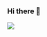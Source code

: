### Hi there 👋

<a href="www.google.com" target="_blank"><img src="https://img.shields.io/badge/gleehave@gmail.com-000000?style=flat-square&logo=#4285F4&logoColor=FFFFFF"/></a>


<!--
**gleehave/gleehave** is a ✨ _special_ ✨ repository because its `README.md` (this file) appears on your GitHub profile.

Here are some ideas to get you started:

- 🔭 I’m currently working on ...
- 🌱 I’m currently learning ...
- 👯 I’m looking to collaborate on ...
- 🤔 I’m looking for help with ...
- 💬 Ask me about ...
- 📫 How to reach me: ...
- 😄 Pronouns: ...
- ⚡ Fun fact: ...
-->
